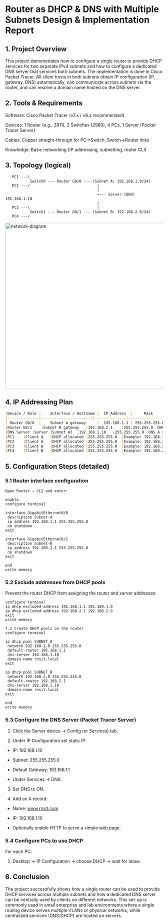 # Router as DHCP & DNS with Multiple Subnets Design & Implementation Report

## 1. Project Overview

This project demonstrates how to configure a single router to provide DHCP services for two separate IPv4 subnets and how to configure a dedicated DNS server that services both subnets. The implementation is done in Cisco Packet Tracer. All client hosts in both subnets obtain IP configuration (IP, gateway, DNS) automatically, can communicate across subnets via the router, and can resolve a domain name hosted on the DNS server.


## 2. Tools & Requirements

Software: Cisco Packet Tracer (v7.x / v8.x recommended)

Devices: 1 Router (e.g., 2811), 2 Switches (2960), 4 PCs, 1 Server (Packet Tracer Server)

Cables: Copper straight-through for PC→Switch, Switch→Router links

Knowledge: Basic networking (IP addressing, subnetting, router CLI)

## 3. Topology (logical)
```
   PC1 ---\
           Switch0 --- Router G0/0 --- (Subnet A: 192.168.1.0/24)
   PC2 ---/                              |
                                         |
                                         +--- Server (DNS) 192.168.1.10
                                         |
   PC3 ---\                              |
           Switch1 --- Router G0/1 --- (Subnet B: 192.168.2.0/24)
   PC4 ---/
```

<img width="757" height="532" alt="network-diagram" src="https://github.com/user-attachments/assets/8a83e207-2830-465c-ad7a-f9aefb125f4e" />


## 4. IP Addressing Plan
```md
|Device / Role |	Interface / Hostname |	IP Address	|     Mask      |	        Notes        |
|--------------|-----------------------|--------------|---------------|----------------------|
| Router G0/0  |	Subnet A gateway     |	192.168.1.1	| 255.255.255.0	| DHCP default-router A|
|Router G0/1	|Subnet B gateway	|192.168.2.1	|255.255.255.0	DHCP default-router B|
|DNS Server	|Server (Subnet A)	|192.168.1.10	|255.255.255.0	DNS A record for domain|
|PC1	|Client A	|DHCP allocated	|255.255.255.0	|Example: 192.168.1.11|
|PC2	|Client A	|DHCP allocated	|255.255.255.0	|Example: 192.168.1.12|
|PC3	|Client B	|DHCP allocated	|255.255.255.0	|Example: 192.168.2.11|
|PC4	|Client B	|DHCP allocated	|255.255.255.0	|Example: 192.168.2.12|
```

## 5. Configuration Steps (detailed)
### 5.1 Router interface configuration
```text
Open Router → CLI and enter:

enable
configure terminal

interface GigabitEthernet0/0
 description Subnet-A
 ip address 192.168.1.1 255.255.255.0
 no shutdown
exit

interface GigabitEthernet0/1
 description Subnet-B
 ip address 192.168.2.1 255.255.255.0
 no shutdown
exit

end
write memory
```
### 5.2 Exclude addresses from DHCP pools

Prevent the router DHCP from assigning the router and server addresses:
```text
configure terminal
ip dhcp excluded-address 192.168.1.1 192.168.1.9
ip dhcp excluded-address 192.168.2.1 192.168.2.9
exit
write memory

7.3 Create DHCP pools on the router
configure terminal

ip dhcp pool SUBNET_A
 network 192.168.1.0 255.255.255.0
 default-router 192.168.1.1
 dns-server 192.168.1.10
 domain-name rnsit.local
exit

ip dhcp pool SUBNET_B
 network 192.168.2.0 255.255.255.0
 default-router 192.168.2.1
 dns-server 192.168.1.10
 domain-name rnsit.local
exit

end
write memory
```
### 5.3 Configure the DNS Server (Packet Tracer Server)

1. Click the Server device → Config (or Services) tab.

2. Under IP Configuration set static IP:

  - IP: 192.168.1.10

  - Subnet: 255.255.255.0

  - Default Gateway: 192.168.1.1

  - Under Services → DNS:

3. Set DNS to ON.

4. Add an A record:

  - Name: www.rnsit.com

  - IP: 192.168.1.10

  - Optionally enable HTTP to serve a simple web page.

### 5.4 Configure PCs to use DHCP

For each PC:

1. Desktop → IP Configuration → choose DHCP → wait for lease.


## 6. Conclusion

The project successfully shows how a single router can be used to provide DHCP services across multiple subnets and how a dedicated DNS server can be centrally used by clients on different networks. This set-up is commonly used in small enterprise and lab environments where a single routing device serves multiple VLANs or physical networks, while centralized services (DNS/DHCP) are hosted on servers.
